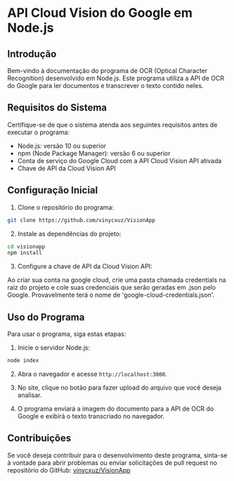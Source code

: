 
# API Cloud Vision do Google em Node.js

## Introdução

Bem-vindo à documentação do programa de OCR (Optical Character Recognition) desenvolvido em Node.js. Este programa utiliza a API de OCR do Google para ler documentos e transcrever o texto contido neles.

## Requisitos do Sistema

Certifique-se de que o sistema atenda aos seguintes requisitos antes de executar o programa:

- Node.js: versão 10 ou superior
- npm (Node Package Manager): versão 6 ou superior
- Conta de serviço do Google Cloud com a API Cloud Vision API ativada
- Chave de API da Cloud Vision API

## Configuração Inicial

1. Clone o repositório do programa:

```bash
git clone https://github.com/vinycxuz/VisionApp
```

2. Instale as dependências do projeto:

```bash
cd visionapp
npm install
```

3. Configure a chave de API da Cloud Vision API:

Ao criar sua conta na google cloud, crie uma pasta chamada credentials na raiz do projeto e cole suas credenciais que serão geradas em .json pelo Google. Provavelmente terá o nome de 'google-cloud-credentials.json'.

## Uso do Programa

Para usar o programa, siga estas etapas:

1. Inicie o servidor Node.js:

```bash
node index
```

2. Abra o navegador e acesse `http://localhost:3000`.

3. No site, clique no botão para fazer upload do arquivo que você deseja analisar.

4. O programa enviará a imagem do documento para a API de OCR do Google e exibirá o texto transcriado no navegador.

## Contribuições

Se você deseja contribuir para o desenvolvimento deste programa, sinta-se à vontade para abrir problemas ou enviar solicitações de pull request no repositório do GitHub: [vinycxuz/VisionApp](https://github.com/vinycxuz/VisionApp)

